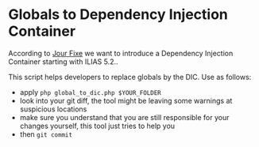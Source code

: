 # Globals to Dependency Injection Container

According to [Jour Fixe](http://www.ilias.de/docu/goto.php?target=wiki_1357_JourFixe-2015-08-03)
we want to introduce a Dependency Injection Container starting with ILIAS 5.2..

This script helps developers to replace globals by the DIC. Use as follows:

* apply `php global_to_dic.php $YOUR_FOLDER`
* look into your git diff, the tool might be leaving some warnings at suspicious
  locations
* make sure you understand that you are still responsible for your changes
  yourself, this tool just tries to help you
* then `git commit` 
